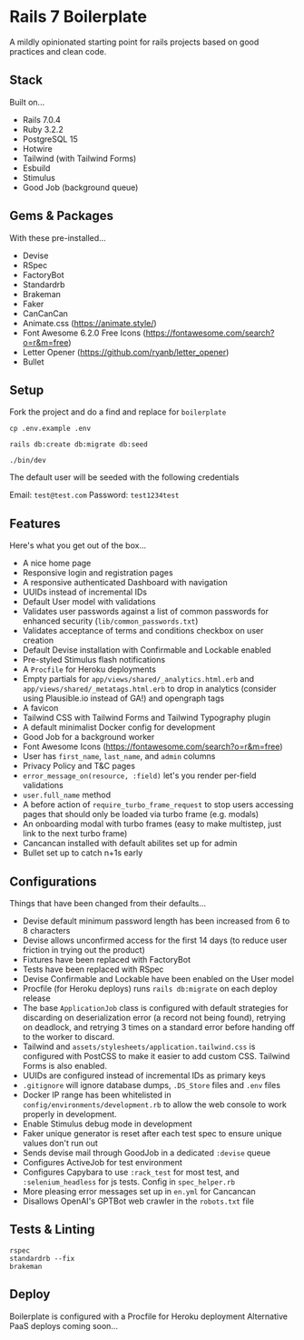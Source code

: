 # Rails 7 Boilerplate

A mildly opinionated starting point for rails projects based on good practices and clean code.

## Stack

Built on...

- Rails 7.0.4
- Ruby 3.2.2
- PostgreSQL 15
- Hotwire
- Tailwind (with Tailwind Forms)
- Esbuild
- Stimulus
- Good Job (background queue)

## Gems & Packages

With these pre-installed...

- Devise
- RSpec
- FactoryBot
- Standardrb
- Brakeman
- Faker
- CanCanCan
- Animate.css (https://animate.style/)
- Font Awesome 6.2.0 Free Icons (https://fontawesome.com/search?o=r&m=free)
- Letter Opener (https://github.com/ryanb/letter_opener)
- Bullet

## Setup

Fork the project and do a find and replace for `boilerplate`

```
cp .env.example .env

rails db:create db:migrate db:seed

./bin/dev
```

The default user will be seeded with the following credentials

Email: `test@test.com`
Password: `test1234test`

## Features

Here's what you get out of the box...

- A nice home page
- Responsive login and registration pages
- A responsive authenticated Dashboard with navigation
- UUIDs instead of incremental IDs
- Default User model with validations
- Validates user passwords against a list of common passwords for enhanced security (`lib/common_passwords.txt`)
- Validates acceptance of terms and conditions checkbox on user creation
- Default Devise installation with Confirmable and Lockable enabled
- Pre-styled Stimulus flash notifications
- A `Procfile` for Heroku deployments
- Empty partials for `app/views/shared/_analytics.html.erb` and `app/views/shared/_metatags.html.erb` to drop in analytics (consider using Plausible.io instead of GA!) and opengraph tags
- A favicon
- Tailwind CSS with Tailwind Forms and Tailwind Typography plugin
- A default minimalist Docker config for development
- Good Job for a background worker
- Font Awesome Icons (https://fontawesome.com/search?o=r&m=free)
- User has `first_name`, `last_name`, and `admin` columns
- Privacy Policy and T&C pages
- `error_message_on(resource, :field)` let's you render per-field validations
- `user.full_name` method
- A before action of `require_turbo_frame_request` to stop users accessing pages that should only be loaded via turbo frame (e.g. modals)
- An onboarding modal with turbo frames (easy to make multistep, just link to the next turbo frame)
- Cancancan installed with default abilites set up for admin
- Bullet set up to catch n+1s early

## Configurations

Things that have been changed from their defaults...

- Devise default minimum password length has been increased from 6 to 8 characters
- Devise allows unconfirmed access for the first 14 days (to reduce user friction in trying out the product)
- Fixtures have been replaced with FactoryBot
- Tests have been replaced with RSpec
- Devise Confirmable and Lockable have been enabled on the User model
- Procfile (for Heroku deploys) runs `rails db:migrate` on each deploy release
- The base `ApplicationJob` class is configured with default strategies for discarding on deserialization error (a record not being found), retrying on deadlock, and retrying 3 times on a standard error before handing off to the worker to discard.
- Tailwind and `assets/stylesheets/application.tailwind.css` is configured with PostCSS to make it easier to add custom CSS. Tailwind Forms is also enabled.
- UUIDs are configured instead of incremental IDs as primary keys
- `.gitignore` will ignore database dumps, `.DS_Store` files and `.env` files
- Docker IP range has been whitelisted in `config/environments/development.rb` to allow the web console to work properly in development.
- Enable Stimulus debug mode in development
- Faker unique generator is reset after each test spec to ensure unique values don't run out
- Sends devise mail through GoodJob in a dedicated `:devise` queue
- Configures ActiveJob for test environment
- Configures Capybara to use `:rack_test` for most test, and `:selenium_headless` for js tests. Config in `spec_helper.rb`
- More pleasing error messages set up in `en.yml` for Cancancan
- Disallows OpenAI's GPTBot web crawler in the `robots.txt` file

## Tests & Linting

```
rspec
standardrb --fix
brakeman
```

## Deploy

Boilerplate is configured with a Procfile for Heroku deployment
Alternative PaaS deploys coming soon...
